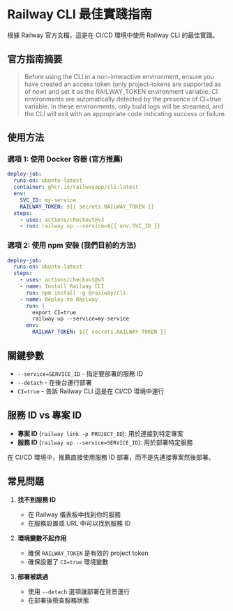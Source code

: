 # Railway CLI 最佳實踐指南

根據 Railway 官方文檔，這是在 CI/CD 環境中使用 Railway CLI 的最佳實踐。

## 官方指南摘要

> Before using the CLI in a non-interactive environment, ensure you have created an access token (only project-tokens are supported as of now) and set it as the RAILWAY_TOKEN environment variable. CI environments are automatically detected by the presence of CI=true variable. In these environments, only build logs will be streamed, and the CLI will exit with an appropriate code indicating success or failure.

## 使用方法

### 選項 1: 使用 Docker 容器 (官方推薦)

```yaml
deploy-job:
  runs-on: ubuntu-latest
  container: ghcr.io/railwayapp/cli:latest
  env:
    SVC_ID: my-service
    RAILWAY_TOKEN: ${{ secrets.RAILWAY_TOKEN }}
  steps:
    - uses: actions/checkout@v3
    - run: railway up --service=${{ env.SVC_ID }}
```

### 選項 2: 使用 npm 安裝 (我們目前的方法)

```yaml
deploy-job:
  runs-on: ubuntu-latest
  steps:
    - uses: actions/checkout@v3
    - name: Install Railway CLI
      run: npm install -g @railway/cli
    - name: Deploy to Railway
      run: |
        export CI=true
        railway up --service=my-service
      env:
        RAILWAY_TOKEN: ${{ secrets.RAILWAY_TOKEN }}
```

## 關鍵參數

- `--service=SERVICE_ID` - 指定要部署的服務 ID
- `--detach` - 在後台運行部署
- `CI=true` - 告訴 Railway CLI 這是在 CI/CD 環境中運行

## 服務 ID vs 專案 ID

- **專案 ID** (`railway link -p PROJECT_ID`): 用於連接到特定專案
- **服務 ID** (`railway up --service=SERVICE_ID`): 用於部署特定服務

在 CI/CD 環境中，推薦直接使用服務 ID 部署，而不是先連接專案然後部署。

## 常見問題

1. **找不到服務 ID**
   - 在 Railway 儀表板中找到你的服務
   - 在服務設置或 URL 中可以找到服務 ID

2. **環境變數不起作用**
   - 確保 `RAILWAY_TOKEN` 是有效的 project token
   - 確保設置了 `CI=true` 環境變數

3. **部署被跳過**
   - 使用 `--detach` 選項讓部署在背景運行
   - 在部署後檢查服務狀態

